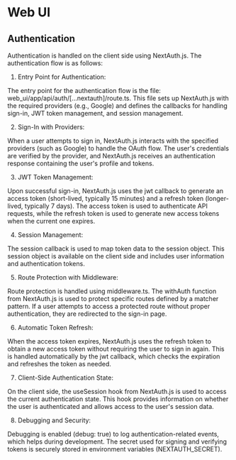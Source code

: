 # Web UI

## Authentication

Authentication is handled on the client side using NextAuth.js. The authentication flow is as follows:

1. Entry Point for Authentication:

The entry point for the authentication flow is the file: web_ui/app/api/auth/[...nextauth]/route.ts. This file sets up NextAuth.js with the required providers (e.g., Google) and defines the callbacks for handling sign-in, JWT token management, and session management.

2. Sign-In with Providers:

When a user attempts to sign in, NextAuth.js interacts with the specified providers (such as Google) to handle the OAuth flow. The user's credentials are verified by the provider, and NextAuth.js receives an authentication response containing the user's profile and tokens.

3. JWT Token Management:

Upon successful sign-in, NextAuth.js uses the jwt callback to generate an access token (short-lived, typically 15 minutes) and a refresh token (longer-lived, typically 7 days). The access token is used to authenticate API requests, while the refresh token is used to generate new access tokens when the current one expires.

4. Session Management:

The session callback is used to map token data to the session object. This session object is available on the client side and includes user information and authentication tokens.

5. Route Protection with Middleware:

Route protection is handled using middleware.ts. The withAuth function from NextAuth.js is used to protect specific routes defined by a matcher pattern. If a user attempts to access a protected route without proper authentication, they are redirected to the sign-in page.

6. Automatic Token Refresh:

When the access token expires, NextAuth.js uses the refresh token to obtain a new access token without requiring the user to sign in again. This is handled automatically by the jwt callback, which checks the expiration and refreshes the token as needed.

7. Client-Side Authentication State:

On the client side, the useSession hook from NextAuth.js is used to access the current authentication state. This hook provides information on whether the user is authenticated and allows access to the user's session data.

8. Debugging and Security:

Debugging is enabled (debug: true) to log authentication-related events, which helps during development. The secret used for signing and verifying tokens is securely stored in environment variables (NEXTAUTH_SECRET).